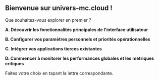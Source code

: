 ##  Bienvenue sur univers-mc.cloud ! 

Que souhaitez-vous explorer en premier ?

**A. Découvrir les fonctionnalités principales de l'interface utilisateur**

**B. Configurer vos paramètres personnels et priorités opérationnelles**

**C.  Intégrer vos applications tierces existantes**

**D.  Commencer à monitorer les performances globales et les métriques critiques**


Faites votre choix en tapant la lettre correspondante.  


